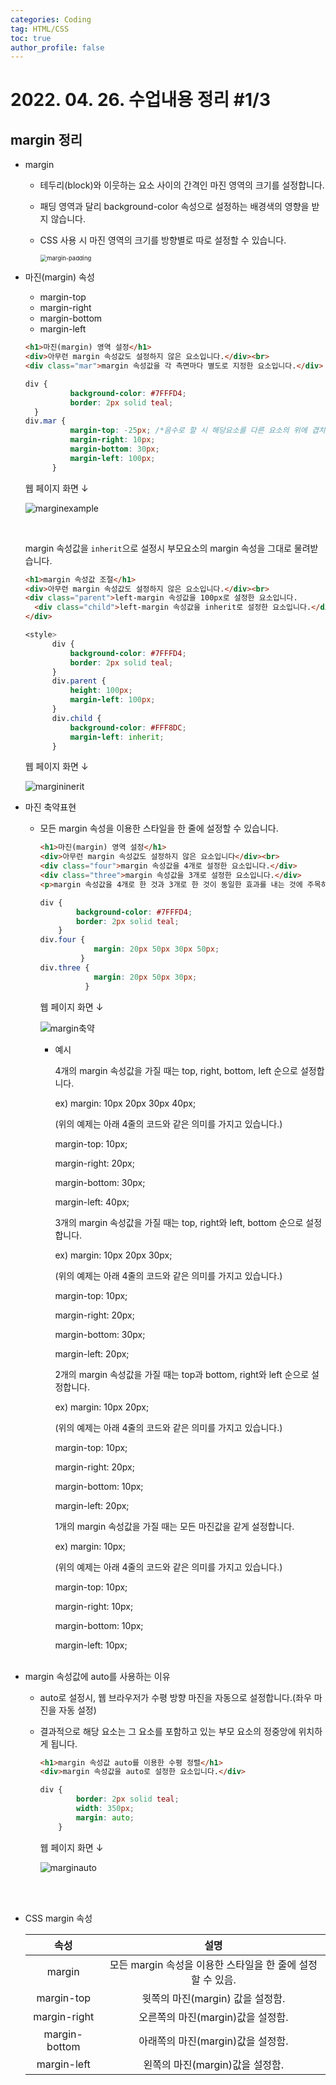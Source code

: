 ```yaml
---
categories: Coding
tag: HTML/CSS 
toc: true
author_profile: false
---
```




# 2022. 04. 26. 수업내용 정리 #1/3

## margin 정리



+ margin

  * 테두리(block)와 이웃하는 요소 사이의 간격인 마진 영역의 크기를 설정합니다. 

  * 패딩 영역과 달리 background-color 속성으로 설정하는 배경색의 영향을 받지 않습니다. 

  * CSS 사용 시 마진 영역의 크기를 방향별로 따로 설정할 수 있습니다.

    <img src="../../images/2022-04-27-class8(margin,padding,position)/margin-padding.png" alt="margin-padding" style="zoom:67%;" />

+ 마진(margin) 속성

  * margin-top
  * margin-right
  * margin-bottom
  * margin-left 

  ```html
  <h1>마진(margin) 영역 설정</h1>
  <div>아무런 margin 속성값도 설정하지 않은 요소입니다.</div><br>
  <div class="mar">margin 속성값을 각 측면마다 별도로 지정한 요소입니다.</div>
  ```

  ```css
  div {
  			background-color: #7FFFD4;
  			border: 2px solid teal;
  	}
  div.mar {
  			margin-top: -25px; /*음수로 할 시 해당요소를 다른 요소의 위에 겹치게 할 수도 있습니다.*/
  			margin-right: 10px;
  			margin-bottom: 30px;
  			margin-left: 100px;
  		}
  ```

  웹 페이지 화면 ↓

  ![marginexample](../../images/2022-04-27-class8(margin,padding,position)/marginexample-16510353879533.png)

  <br>

  margin 속성값을 `inherit`으로 설정시 부모요소의 margin 속성을 그대로 물려받습니다.

  ```html
  <h1>margin 속성값 조절</h1>
  <div>아무런 margin 속성값도 설정하지 않은 요소입니다.</div><br>
  <div class="parent">left-margin 속성값을 100px로 설정한 요소입니다.
  	<div class="child">left-margin 속성값을 inherit로 설정한 요소입니다.</div>
  </div>
  ```

  ```css
  <style>
  		div {
  			background-color: #7FFFD4;
  			border: 2px solid teal;
  		}
  		div.parent {
  			height: 100px;
  			margin-left: 100px;
  		}
  		div.child {
  			background-color: #FFF8DC;
  			margin-left: inherit;
  		}
  ```

  웹 페이지 화면 ↓

  ![margininerit](../../images/2022-04-27-class8(margin,padding,position)/margininerit.png)

+ 마진 축약표현

  * 모든  margin 속성을 이용한 스타일을 한 줄에 설정할 수 있습니다.

    ```html
    <h1>마진(margin) 영역 설정</h1>
    <div>아무런 margin 속성값도 설정하지 않은 요소입니다</div><br>
    <div class="four">margin 속성값을 4개로 설정한 요소입니다.</div>
    <div class="three">margin 속성값을 3개로 설정한 요소입니다.</div>
    <p>margin 속성값을 4개로 한 것과 3개로 한 것이 동일한 효과를 내는 것에 주목하세요!</p>
    ```

    ```css
    div {
    		background-color: #7FFFD4;
    		border: 2px solid teal;
    	}
    div.four { 
        		margin: 20px 50px 30px 50px; 
             }
    div.three { 
        		margin: 20px 50px 30px; 
    		  }
    ```

    웹 페이지 화면 ↓

    <img src="../../images/2022-04-27-class8(margin)/margin축약.png" alt="margin축약"  />

    - 예시

      4개의 margin 속성값을 가질 때는 top, right, bottom, left 순으로 설정합니다.<br>

      ex) margin: 10px 20px 30px 40px;<br>

      (위의 예제는 아래 4줄의 코드와 같은 의미를 가지고 있습니다.)<br>

      margin-top: 10px;<br>

      margin-right: 20px;<br>

      margin-bottom: 30px;<br>

      margin-left: 40px;<br>

       

      3개의 margin 속성값을 가질 때는 top, right와 left, bottom 순으로 설정합니다.<br>

      ex) margin: 10px 20px 30px;<br>

      (위의 예제는 아래 4줄의 코드와 같은 의미를 가지고 있습니다.)<br>

      margin-top: 10px;<br>

      margin-right: 20px;<br>

      margin-bottom: 30px;<br>

      margin-left: 20px;<br>

       

      2개의 margin 속성값을 가질 때는 top과 bottom, right와 left 순으로 설정합니다.<br>

      ex) margin: 10px 20px;<br>

      (위의 예제는 아래 4줄의 코드와 같은 의미를 가지고 있습니다.)<br>

      margin-top: 10px;<br>

      margin-right: 20px;<br>

      margin-bottom: 10px;<br>

      margin-left: 20px;<br>

       

      1개의 margin 속성값을 가질 때는 모든 마진값을 같게 설정합니다.<br>

      ex) margin: 10px;<br>

      (위의 예제는 아래 4줄의 코드와 같은 의미를 가지고 있습니다.)<br>

      margin-top: 10px;<br>

      margin-right: 10px;<br>

      margin-bottom: 10px;<br>

      margin-left: 10px;<br><br>

+ margin 속성값에 auto를 사용하는 이유

  * auto로 설정시, 웹 브라우저가 수평 방향 마진을 자동으로 설정합니다.(좌우 마진을 자동 설정)

  * 결과적으로 해당 요소는 그 요소를 포함하고 있는 부모 요소의 정중앙에 위치하게 됩니다. 

    ```html
    <h1>margin 속성값 auto를 이용한 수평 정렬</h1>
    <div>margin 속성값을 auto로 설정한 요소입니다.</div>
    ```

    ```css
    div {
            border: 2px solid teal;
            width: 350px;
            margin: auto;
    	}
    ```

    웹 페이지 화면 ↓

    ![marginauto](../../images/2022-04-27-class8(margin)/marginauto.png)

    <br><br>

+ CSS margin 속성

  |     속성      |                            설명                            |
  | :-----------: | :--------------------------------------------------------: |
  |    margin     | 모든 margin 속성을 이용한 스타일을 한 줄에 설정할 수 있음. |
  |  margin-top   |              윗쪽의 마진(margin) 값을 설정함.              |
  | margin-right  |             오른쪽의 마진(margin)값을 설정함.              |
  | margin-bottom |             아래쪽의 마진(margin)값을 설정함.              |
  |  margin-left  |              왼쪽의 마진(margin)값을 설정함.               |
